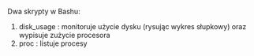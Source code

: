 Dwa skrypty w Bashu:

1. disk_usage : monitoruje użycie dysku (rysując wykres słupkowy) oraz wypisuje zużycie procesora
2. proc : listuje procesy